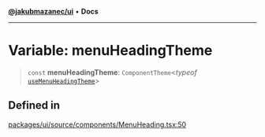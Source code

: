 [**@jakubmazanec/ui**](../README.md) • **Docs**

---

# Variable: menuHeadingTheme

> `const` **menuHeadingTheme**: `ComponentTheme`\<_typeof_
> [`useMenuHeadingTheme`](../functions/useMenuHeadingTheme.md)\>

## Defined in

[packages/ui/source/components/MenuHeading.tsx:50](https://github.com/jakubmazanec/tools/blob/863f04cbbb9368fd023f0309084819aa9247d808/packages/ui/source/components/MenuHeading.tsx#L50)
